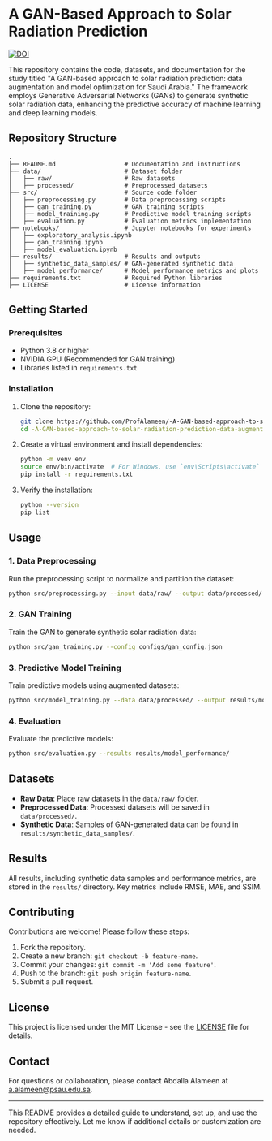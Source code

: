 # A GAN-Based Approach to Solar Radiation Prediction
[![DOI](https://zenodo.org/badge/DOI/10.5281/zenodo.15541229.svg)](https://doi.org/10.5281/zenodo.15541229)

This repository contains the code, datasets, and documentation for the study titled "A GAN-based approach to solar radiation prediction: data augmentation and model optimization for Saudi Arabia." The framework employs Generative Adversarial Networks (GANs) to generate synthetic solar radiation data, enhancing the predictive accuracy of machine learning and deep learning models.

## Repository Structure

```plaintext
.
├── README.md                   # Documentation and instructions
├── data/                       # Dataset folder
│   ├── raw/                    # Raw datasets
│   ├── processed/              # Preprocessed datasets
├── src/                        # Source code folder
│   ├── preprocessing.py        # Data preprocessing scripts
│   ├── gan_training.py         # GAN training scripts
│   ├── model_training.py       # Predictive model training scripts
│   ├── evaluation.py           # Evaluation metrics implementation
├── notebooks/                  # Jupyter notebooks for experiments
│   ├── exploratory_analysis.ipynb
│   ├── gan_training.ipynb
│   ├── model_evaluation.ipynb
├── results/                    # Results and outputs
│   ├── synthetic_data_samples/ # GAN-generated synthetic data
│   ├── model_performance/      # Model performance metrics and plots
├── requirements.txt            # Required Python libraries
├── LICENSE                     # License information
```

## Getting Started

### Prerequisites

- Python 3.8 or higher
- NVIDIA GPU (Recommended for GAN training)
- Libraries listed in `requirements.txt`

### Installation

1. Clone the repository:
   ```bash
   git clone https://github.com/ProfAlameen/-A-GAN-based-approach-to-solar-radiation-prediction-data-augmentation-and-model-optimization.git
   cd -A-GAN-based-approach-to-solar-radiation-prediction-data-augmentation-and-model-optimization
   ```

2. Create a virtual environment and install dependencies:
   ```bash
   python -m venv env
   source env/bin/activate  # For Windows, use `env\Scripts\activate`
   pip install -r requirements.txt
   ```

3. Verify the installation:
   ```bash
   python --version
   pip list
   ```

## Usage

### 1. Data Preprocessing

Run the preprocessing script to normalize and partition the dataset:
```bash
python src/preprocessing.py --input data/raw/ --output data/processed/
```

### 2. GAN Training

Train the GAN to generate synthetic solar radiation data:
```bash
python src/gan_training.py --config configs/gan_config.json
```

### 3. Predictive Model Training

Train predictive models using augmented datasets:
```bash
python src/model_training.py --data data/processed/ --output results/model_performance/
```

### 4. Evaluation

Evaluate the predictive models:
```bash
python src/evaluation.py --results results/model_performance/
```

## Datasets

- **Raw Data**: Place raw datasets in the `data/raw/` folder.
- **Preprocessed Data**: Processed datasets will be saved in `data/processed/`.
- **Synthetic Data**: Samples of GAN-generated data can be found in `results/synthetic_data_samples/`.

## Results

All results, including synthetic data samples and performance metrics, are stored in the `results/` directory. Key metrics include RMSE, MAE, and SSIM.

## Contributing

Contributions are welcome! Please follow these steps:
1. Fork the repository.
2. Create a new branch: `git checkout -b feature-name`.
3. Commit your changes: `git commit -m 'Add some feature'`.
4. Push to the branch: `git push origin feature-name`.
5. Submit a pull request.

## License

This project is licensed under the MIT License - see the [LICENSE](LICENSE) file for details.

## Contact

For questions or collaboration, please contact Abdalla Alameen at [a.alameen@psau.edu.sa](mailto:a.alameen@psau.edu.sa).

---

This README provides a detailed guide to understand, set up, and use the repository effectively. Let me know if additional details or customization are needed.
